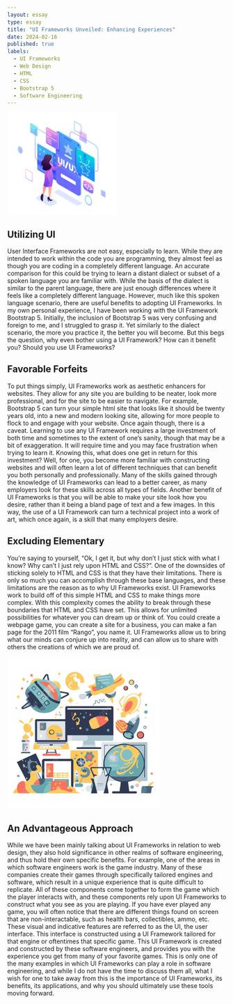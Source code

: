 ```yaml
---
layout: essay
type: essay
title: "UI Frameworks Unveiled: Enhancing Experiences"
date: 2024-02-16
published: true
labels:
  - UI Frameworks
  - Web Design
  - HTML
  - CSS
  - Bootstrap 5
  - Software Engineering
---
```


<img width="250px" 
     class="rounded float-start pe-4" 
     src="../img/unveil/uiframework2.png" >

## Utilizing UI

User Interface Frameworks are not easy, especially to learn. While they are intended to work within the code you are programming, they almost feel as though you are coding in a completely different language. An accurate comparison for this could be trying to learn a distant dialect or subset of a spoken language you are familiar with. While the basis of the dialect is similar to the parent language, there are just enough differences where it feels like a completely different language. However, much like this spoken language scenario, there are useful benefits to adopting UI Frameworks. In my own personal experience, I have been working with the UI Framework Bootstrap 5. Initially, the inclusion of Bootstrap 5 was very confusing and foreign to me, and I struggled to grasp it. Yet similarly to the dialect scenario, the more you practice it, the better you will become. But this begs the question, why even bother using a UI Framework? How can it benefit you? Should you use UI Frameworks?

## Favorable Forfeits

To put things simply, UI Frameworks work as aesthetic enhancers for websites. They allow for any site you are building to be neater, look more professional, and for the site to be easier to navigate. For example, Bootstrap 5 can turn your simple html site that looks like it should be twenty years old, into a new and modern looking site, allowing for more people to flock to and engage with your website. Once again though, there is a caveat. Learning to use any UI Framework requires a large investment of both time and sometimes to the extent of one’s sanity, though that may be a bit of exaggeration. It will require time and you may face frustration when trying to learn it. Knowing this, what does one get in return for this investment? Well, for one, you become more familiar with constructing websites and will often learn a lot of different techniques that can benefit you both personally and professionally. Many of the skills gained through the knowledge of UI Frameworks can lead to a better career, as many employers look for these skills across all types of fields. Another benefit of UI Frameworks is that you will be able to make your site look how you desire, rather than it being a bland page of text and a few images. In this way, the use of a UI Framework can turn a technical project into a work of art, which once again, is a skill that many employers desire.


## Excluding Elementary

You’re saying to yourself, “Ok, I get it, but why don’t I just stick with what I know? Why can’t I just rely upon HTML and CSS?”. One of the downsides of sticking solely to HTML and CSS is that they have their limitations. There is only so much you can accomplish through these base languages, and these limitations are the reason as to why UI Frameworks exist. UI Frameworks work to build off of this simple HTML and CSS to make things more complex. With this complexity comes the ability to break through these boundaries that HTML and CSS have set. This allows for unlimited possibilities for whatever you can dream up or think of. You could create a webpage game, you can create a site for a business, you can make a fan page for the 2011 film “Rango”, you name it. UI Frameworks allow us to bring what our minds can conjure up into reality, and can allow us to share with others the creations of which we are proud of.

<img width="350px" 
     class="rounded float-start pe-4" 
     src="../img/unveil/webdesign1.png" >

## An Advantageous Approach 

While we have been mainly talking about UI Frameworks in relation to web design, they also hold significance in other realms of software engineering, and thus hold their own specific benefits. For example, one of the areas in which software engineers work is the game industry. Many of these companies create their games through specifically tailored engines and software, which result in a unique experience that is quite difficult to replicate. All of these components come together to form the game which the player interacts with, and these components rely upon UI Frameworks to construct what you see as you are playing. If you have ever played any game, you will often notice that there are different things found on screen that are non-interactable, such as health bars, collectibles, ammo, etc. These visual and indicative features are referred to as the UI, the user interface. This interface is constructed using a UI Framework tailored for that engine or oftentimes that specific game. This UI Framework is created and constructed by these software engineers, and provides you with the experience you get from many of your favorite games. This is only one of the many examples in which UI Frameworks can play a role in software engineering, and while I do not have the time to discuss them all, what I wish for one to take away from this is the importance of UI Frameworks, its benefits, its applications, and why you should ultimately use these tools moving forward.
